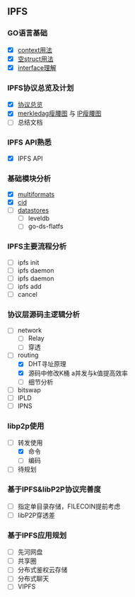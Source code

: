 ## IPFS

### GO语言基础
- [x] [context用法](https://gitlab.com/waynewyang/ipfs/tree/master/go-basic/context)
- [x] [空struct用法](https://gitlab.com/waynewyang/ipfs/tree/master/go-basic/nullstruct)
- [x] [interface理解](https://gitlab.com/waynewyang/ipfs/tree/master/go-basic/interface)

### IPFS协议总览及计划
- [x] [协议总览](https://github.com/ipfs/specs/tree/master/architecture)
- [x] [merkledag瘦腰图](https://github.com/ipfs/specs/blob/master/merkledag/mdag.waist.png) 与 [IP瘦腰图](https://github.com/ipfs/specs/blob/master/merkledag/ip.waist.png)
- [ ] 总结文档

### IPFS API熟悉
- [x] IPFS API

### 基础模块分析
- [x] [multiformats](https://gitlab.com/waynewyang/ipfs/blob/master/doc/multiformat.md)
- [x] [cid](https://gitlab.com/waynewyang/ipfs/blob/master/doc/cid.md)
- [ ] [datastores](https://gitlab.com/waynewyang/ipfs/blob/master/doc/datastores.md)
	- [ ] leveldb
	- [ ] go-ds-flatfs

### IPFS主要流程分析
- [ ] ipfs init
- [ ] ipfs daemon
- [ ] ipfs daemon
- [ ] ipfs add
- [ ] cancel

### 协议层源码主逻辑分析
- [ ] network
	- [ ] Relay
	- [ ] 穿透
- [ ] routing
	- [x] DHT寻址原理
	- [x] 源码中修改K桶 a并发与k值提高效率
	- [ ] 细节分析
- [ ] bitswap
- [ ] IPLD
- [ ] IPNS

### libp2p使用
- [ ] 转发使用
	- [x] 命令
	- [ ] 编码
- [ ] 待规划

### 基于IPFS&libP2P协议完善度
- [ ] 指定单目录存储，FILECOIN提前考虑
- [ ] libP2P穿透差

### 基于IPFS应用规划
- [ ] 先河网盘
- [ ] 共享圈
- [ ] 分布式鉴权云存储
- [ ] 分布式聊天
- [ ] VIPFS